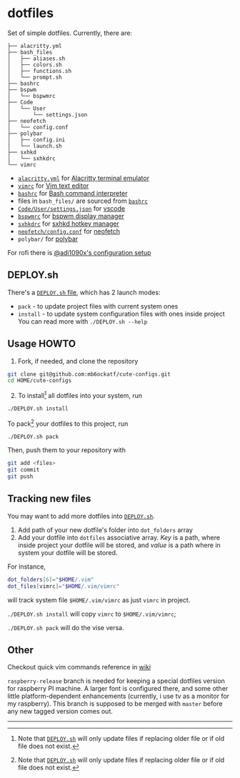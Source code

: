 # dotfiles

Set of simple dotfiles. Currently, there are:
```ascii
├── alacritty.yml
├── bash_files
│   ├── aliases.sh
│   ├── colors.sh
│   ├── functions.sh
│   └── prompt.sh
├── bashrc
├── bspwm
│   └── bspwmrc
├── Code
│   └── User
│       └── settings.json
├── neofetch
│   └── config.conf
├── polybar
│   ├── config.ini
│   └── launch.sh
├── sxhkd
│   └── sxhkdrc
└── vimrc
```

- [`alacritty.yml`](alacritty.yml) for
[Alacritty terminal emulator](https://github.com/alacritty/alacritty)
- [`vimrc`](vimrc) for [Vim text editor](https://vimhelp.org/)
- [`bashrc`](bashrc) for
[Bash command interpreter](https://tiswww.case.edu/php/chet/bash/bashtop.html)
- files in `bash_files/` are sourced from [`bashrc`](bashrc)
- [`Code/User/settings.json`](Code/User/settings.json) for
[vscode](https://code.visualstudio.com/)
- [`bspwmrc`](bspwmrc) for
[bspwm display manager](https://github.com/baskerville/bspwm)
- [`sxhkdrc`](sxhkdrc) for
[sxhkd hotkey manager](https://github.com/baskerville/sxhkd)
- [`neofetch/config.conf`](neofetch/config.conf) for
[neofetch](https://github.com/dylanaraps/neofetch)
- `polybar/` for [polybar](https://github.com/polybar/polybar)

For rofi there is
[@adi1090x's configuration setup](https://github.com/adi1090x/rofi)

## DEPLOY.sh
There's a [`DEPLOY.sh` file](DEPLOY.sh), which has 2 launch modes:
- `pack` - to update project files with current system ones
- `install` - to update system configuration files with ones inside project
You can read more with `./DEPLOY.sh --help`

## Usage HOWTO
1. Fork, if needed, and clone the repository
```sh
git clone git@github.com:mb6ockatf/cute-configs.git
cd HOME/cute-configs
```
2. To install[^1] all dotfiles into your system, run
```sh
./DEPLOY.sh install
```

To pack[^1] your dotfiles to this project, run
```sh
./DEPLOY.sh pack
```

Then, push them to your repository with
```sh
git add <files>
git commit
git push
```

## Tracking new files
You may want to add more dotfiles into [`DEPLOY.sh`](DEPLOY.sh).
1. Add path of your new dotfile's folder into `dot_folders` array
2. Add your dotfile into `dotfiles` associative array. *Key* is a path, where
   inside project your dotfile will be stored, and *value* is a path where in
   system your dotfile will be stored.

For instance,
```sh
dot_folders[6]="$HOME/.vim"
dot_files[vimrc]="$HOME/.vim/vimrc"
```
will track system file `$HOME/.vim/vimrc` as just `vimrc` in project.

`./DEPLOY.sh install` will copy `vimrc` to `$HOME/.vim/vimrc`;

`./DEPLOY.sh pack` will do the vise versa.

## Other

Checkout quick vim commands reference in
[wiki](https://github.com/mb6ockatf/dotfiles/wiki/short-vim-commands-reference)

`raspberry-release` branch is needed for keeping a special dotfiles version for
raspberry PI machine.
A larger font is configured there, and some other little platform-dependent
enhancements (currently, i use tv as a monitor for my raspberry).
This branch is supposed to be merged with `master` before any new tagged version
comes out.

------

[^1]: Note that [`DEPLOY.sh`](DEPLOY.sh) will only update files if replacing
    older file or if old file does not exist.


